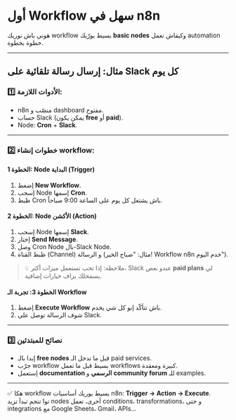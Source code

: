 # أول Workflow سهل في n8n

هوني باش نوريك workflow بسيط يورّيك **basic nodes** وكيفاش تعمل automation خطوة بخطوة.

---

## مثال: إرسال رسالة تلقائية على Slack كل يوم

### 1️⃣ الأدوات اللازمة:

- n8n منصّب و dashboard مفتوح.  
- حساب Slack (يمكن يكون **free** أو **paid**).  
- Node: **Cron** + **Slack**.

---

### 2️⃣ خطوات إنشاء workflow:

#### الخطوة 1: Node البداية (Trigger)
1. إضغط **New Workflow**.  
2. إسحب Node إسمها **Cron**.  
3. ظبط Cron باش يشتغل كل يوم على الساعة 9:00 صباحاً.  

#### الخطوة 2: Node الأكشن (Action)
1. إسحب Node إسمها **Slack**.  
2. إختار **Send Message**.  
3. وصل Cron Node بال-Slack Node.  
4. ظبط القناة (Channel) و الرسالة (مثال: "صباح الخير! Workflow n8n خدم اليوم").  

> 💡 ملاحظة: إذا تحب تستعمل ميزات أكثر، Slack عندو بعض **paid plans** لي يسمحلك بزاف خيارات إضافية.

#### الخطوة 3: تجربة الـ Workflow
1. إضغط **Execute Workflow** باش تتأكّد إنو كل شي يخدم.  
2. شوف الرسالة توصل على Slack.

---

### 3️⃣ نصائح للمبتدئين

- إبدا بالـ **free nodes** قبل ما تدخل الـ paid services.  
- جرّب workflow بسيط قبل ما تعمل workflows كبيرة ومعقدة.  
- إستعمل **documentation الرسمي** و **community forum** للـ examples.

---

✅ هكا workflow بسيط يوريك أساسيات n8n: **Trigger → Action → Execute**.  
توا تنجم تبدأ تزيد nodes أخرى، تعمل conditions، transformations، و حتى integrations مع Google Sheets، Gmail، APIs…  
